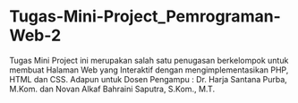 # Tugas-Mini-Project_Pemrograman-Web-2
Tugas Mini Project ini merupakan salah satu penugasan berkelompok untuk membuat Halaman Web yang Interaktif dengan mengimplementasikan PHP, HTML dan CSS. Adapun untuk Dosen Pengampu : Dr. Harja Santana Purba, M.Kom. dan Novan Alkaf Bahraini Saputra, S.Kom., M.T.
